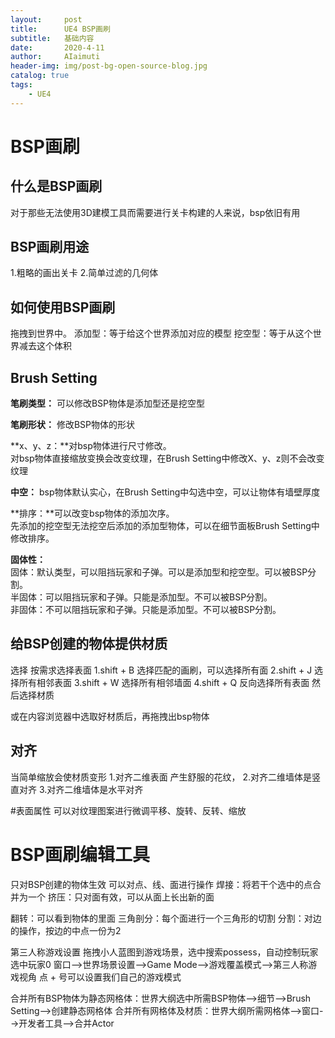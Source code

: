```yaml
---
layout:     post
title:      UE4 BSP画刷
subtitle:   基础内容
date:       2020-4-11
author:     AIaimuti
header-img: img/post-bg-open-source-blog.jpg
catalog: true
tags:
    - UE4 
---
```


# BSP画刷
## 什么是BSP画刷
对于那些无法使用3D建模工具而需要进行关卡构建的人来说，bsp依旧有用

## BSP画刷用途
1.粗略的画出关卡
2.简单过滤的几何体

## 如何使用BSP画刷
拖拽到世界中。
添加型：等于给这个世界添加对应的模型
挖空型：等于从这个世界减去这个体积

## Brush Setting
**笔刷类型：**
可以修改BSP物体是添加型还是挖空型

**笔刷形状：**
修改BSP物体的形状

**x、y、z：**对bsp物体进行尺寸修改。<br>
对bsp物体直接缩放变换会改变纹理，在Brush Setting中修改X、y、z则不会改变纹理

**中空：**
bsp物体默认实心，在Brush Setting中勾选中空，可以让物体有墙壁厚度

**排序：**可以改变bsp物体的添加次序。<br>
先添加的挖空型无法挖空后添加的添加型物体，可以在细节面板Brush Setting中修改排序。

**固体性：**<br>
固体：默认类型，可以阻挡玩家和子弹。可以是添加型和挖空型。可以被BSP分割。<br>
半固体：可以阻挡玩家和子弹。只能是添加型。不可以被BSP分割。<br>
非固体：不可以阻挡玩家和子弹。只能是添加型。不可以被BSP分割。

## 给BSP创建的物体提供材质
选择
按需求选择表面
1.shift + B 选择匹配的画刷，可以选择所有面
2.shift + J 选择所有相邻表面 
3.shift + W 选择所有相邻墙面
4.shift + Q 反向选择所有表面
然后选择材质

或在内容浏览器中选取好材质后，再拖拽出bsp物体

## 对齐
当简单缩放会使材质变形
1.对齐二维表面 产生舒服的花纹，
2.对齐二维墙体是竖直对齐
3.对齐二维墙体是水平对齐

#表面属性
可以对纹理图案进行微调平移、旋转、反转、缩放

# BSP画刷编辑工具
只对BSP创建的物体生效
可以对点、线、面进行操作
焊接：将若干个选中的点合并为一个
挤压：只对面有效，可以从面上长出新的面

翻转：可以看到物体的里面
三角剖分：每个面进行一个三角形的切割
分割：对边的操作，按边的中点一份为2

第三人称游戏设置
拖拽小人蓝图到游戏场景，选中搜索possess，自动控制玩家选中玩家0
窗口-->世界场景设置-->Game Mode-->游戏覆盖模式-->第三人称游戏视角
点 + 号可以设置我们自己的游戏模式

合并所有BSP物体为静态网格体：世界大纲选中所需BSP物体-->细节-->Brush Setting-->创建静态网格体
合并所有网格体及材质：世界大纲所需网格体-->窗口-->开发者工具-->合并Actor







